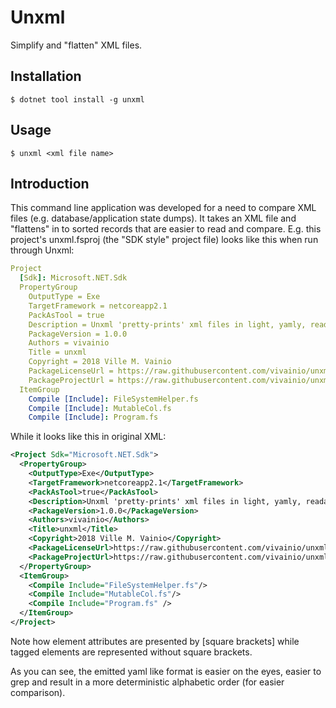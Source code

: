 # Unxml

Simplify and "flatten" XML files.

## Installation

```
$ dotnet tool install -g unxml
```

## Usage

```
$ unxml <xml file name>
```


## Introduction

This command line application was developed for a need to compare XML files (e.g. database/application state dumps). It takes an XML file and "flattens" in to sorted records that are easier to read and compare. E.g. this project's unxml.fsproj (the "SDK style" project file) looks like this when run through Unxml:


```yaml
Project
  [Sdk]: Microsoft.NET.Sdk
  PropertyGroup
    OutputType = Exe
    TargetFramework = netcoreapp2.1
    PackAsTool = true
    Description = Unxml 'pretty-prints' xml files in light, yamly, readable format
    PackageVersion = 1.0.0
    Authors = vivainio
    Title = unxml
    Copyright = 2018 Ville M. Vainio
    PackageLicenseUrl = https://raw.githubusercontent.com/vivainio/unxml/master/LICENSE
    PackageProjectUrl = https://raw.githubusercontent.com/vivainio/unxml/master/README.md
  ItemGroup
    Compile [Include]: FileSystemHelper.fs
    Compile [Include]: MutableCol.fs
    Compile [Include]: Program.fs
```

While it looks like this in original XML:

```xml
<Project Sdk="Microsoft.NET.Sdk">
  <PropertyGroup>
    <OutputType>Exe</OutputType>
    <TargetFramework>netcoreapp2.1</TargetFramework>
    <PackAsTool>true</PackAsTool>
    <Description>Unxml 'pretty-prints' xml files in light, yamly, readable format</Description>
    <PackageVersion>1.0.0</PackageVersion>
    <Authors>vivainio</Authors>
    <Title>unxml</Title>
    <Copyright>2018 Ville M. Vainio</Copyright>
    <PackageLicenseUrl>https://raw.githubusercontent.com/vivainio/unxml/master/LICENSE</PackageLicenseUrl>
    <PackageProjectUrl>https://raw.githubusercontent.com/vivainio/unxml/master/README.md</PackageProjectUrl>
  </PropertyGroup>
  <ItemGroup>
    <Compile Include="FileSystemHelper.fs"/>
    <Compile Include="MutableCol.fs"/>
    <Compile Include="Program.fs" />
  </ItemGroup>
</Project>
```

Note how element attributes are presented by [square brackets] while tagged elements are represented without square brackets.

As you can see, the emitted yaml like format is easier on the eyes, easier to grep and result in a more deterministic alphabetic order (for easier comparison).

